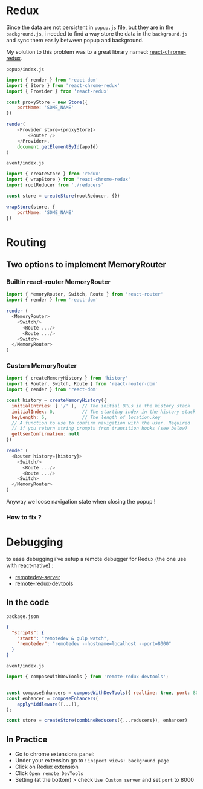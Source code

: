 # Redux

Since the data are not persistent in `popup.js` file, but they are in the `background.js`, i needed to find a way store the data in the `background.js` and sync them easily between popup and background.

My solution to this problem was to a great library named: [react-chrome-redux](https://github.com/tshaddix/react-chrome-redux).


``
popup/index.js
``
```js
import { render } from 'react-dom'
import { Store } from 'react-chrome-redux'
import { Provider } from 'react-redux'

const proxyStore = new Store({
    portName: 'SOME_NAME'
})

render(
    <Provider store={proxyStore}>
        <Router />
    </Provider>,
    document.getElementById(appId)
)

```

``
event/index.js
``
```js
import { createStore } from 'redux'
import { wrapStore } from 'react-chrome-redux'
import rootReducer from './reducers'

const store = createStore(rootReducer, {})

wrapStore(store, {
    portName: 'SOME_NAME'
})
```

# Routing

## Two options to implement MemoryRouter

### Builtin react-router MemoryRouter
```js
import { MemoryRouter, Switch, Route } from 'react-router'  
import { render } from 'react-dom'

render (
  <MemoryRouter>
    <Switch/>
      <Route .../>
      <Route .../>
    <Switch>
  </MemoryRouter>
)

```


### Custom MemoryRouter
```js
import { createMemoryHistory } from 'history'
import { Router, Switch, Route } from 'react-router-dom'  
import { render } from 'react-dom'

const history = createMemoryHistory({
  initialEntries: [ '/' ],  // The initial URLs in the history stack
  initialIndex: 0,          // The starting index in the history stack
  keyLength: 6,             // The length of location.key
  // A function to use to confirm navigation with the user. Required
  // if you return string prompts from transition hooks (see below)
  getUserConfirmation: null
})

render (
  <Router history={history}>
    <Switch/>
      <Route .../>
      <Route .../>
    <Switch>
  </MemoryRouter>
)

```

Anyway we loose navigation state when closing the popup !

### How to fix ?


# Debugging

to ease debugging i`ve setup a remote debugger for Redux (the one use with react-native) :
* [remotedev-server](https://github.com/zalmoxisus/remotedev-server)
* [remote-redux-devtools](https://github.com/zalmoxisus/remote-redux-devtools#communicate-via-local-server)

## In the code
``package.json``
```json
{
  "scripts": {
    "start": "remotedev & gulp watch",
    "remotedev": "remotedev --hostname=localhost --port=8000"
  }
}
```


``event/index.js``
``` js
import { composeWithDevTools } from 'remote-redux-devtools';


const composeEnhancers = composeWithDevTools({ realtime: true, port: 8000 });
const enhancer = composeEnhancers(
    applyMiddleware([...]),
);

const store = createStore(combineReducers({...reducers}), enhancer)

```

## In Practice

- Go to chrome extensions panel:
- Under your extension go to : `inspect views: background page`
- Click on Redux extension
- Click `Open remote DevTools`
- Setting (at the bottom) > check `Use Custom server` and set `port` to 8000
